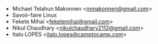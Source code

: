 - Michael Telahun Makonnen \<<mmakonnen@gmail.com>\>
- Savoir-faire Linux
- Fekete Mihai \<<feketemihai@gmail.com>\>
- Nikul Chaudhary \<<nikulchaudhary2112@gmail.com>\>
- Italo LOPES \<<italo.lopes@camptocamp.com>\>
